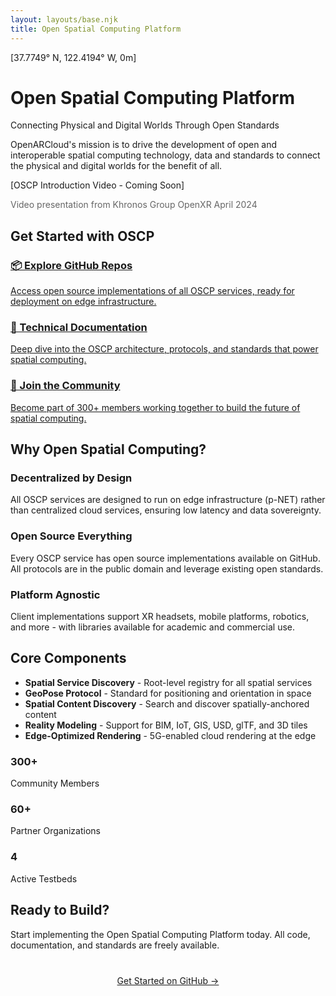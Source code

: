 ```yaml
---
layout: layouts/base.njk
title: Open Spatial Computing Platform
---
```


<div class="hero-section">
    <div class="spatial-coordinates">[37.7749° N, 122.4194° W, 0m]</div>
    <h1 class="hero-title">Open Spatial Computing Platform</h1>
    <div class="hero-subtitle">
        <span class="typing-effect">Connecting Physical and Digital Worlds Through Open Standards</span>
    </div>
    <p class="hero-description">OpenARCloud's mission is to drive the development of open and interoperable spatial computing technology, data and standards to connect the physical and digital worlds for the benefit of all.</p>
</div>

<div class="video-placeholder">
    <p>[OSCP Introduction Video - Coming Soon]</p>
    <p style="font-size: 14px; color: #666;">Video presentation from Khronos Group OpenXR April 2024</p>
</div>

## Get Started with OSCP

<div class="cta-grid">
    <a href="/github/" class="cta-card">
        <h3>📦 Explore GitHub Repos</h3>
        <p>Access open source implementations of all OSCP services, ready for deployment on edge infrastructure.</p>
    </a>
    <a href="/platform/" class="cta-card">
        <h3>🔧 Technical Documentation</h3>
        <p>Deep dive into the OSCP architecture, protocols, and standards that power spatial computing.</p>
    </a>
    <a href="/join/" class="cta-card">
        <h3>🤝 Join the Community</h3>
        <p>Become part of 300+ members working together to build the future of spatial computing.</p>
    </a>
</div>

## Why Open Spatial Computing?

### Decentralized by Design
All OSCP services are designed to run on edge infrastructure (p-NET) rather than centralized cloud services, ensuring low latency and data sovereignty.

### Open Source Everything
Every OSCP service has open source implementations available on GitHub. All protocols are in the public domain and leverage existing open standards.

### Platform Agnostic
Client implementations support XR headsets, mobile platforms, robotics, and more - with libraries available for academic and commercial use.

## Core Components

- **Spatial Service Discovery** - Root-level registry for all spatial services
- **GeoPose Protocol** - Standard for positioning and orientation in space
- **Spatial Content Discovery** - Search and discover spatially-anchored content
- **Reality Modeling** - Support for BIM, IoT, GIS, USD, glTF, and 3D tiles
- **Edge-Optimized Rendering** - 5G-enabled cloud rendering at the edge

<div class="stats-grid">
    <div class="stat">
        <h3>300+</h3>
        <p>Community Members</p>
    </div>
    <div class="stat">
        <h3>60+</h3>
        <p>Partner Organizations</p>
    </div>
    <div class="stat">
        <h3>4</h3>
        <p>Active Testbeds</p>
    </div>
</div>

## Ready to Build?

Start implementing the Open Spatial Computing Platform today. All code, documentation, and standards are freely available.

<div style="text-align: center; margin: 40px 0;">
    <a href="/github/" class="primary-button">Get Started on GitHub →</a>
</div>